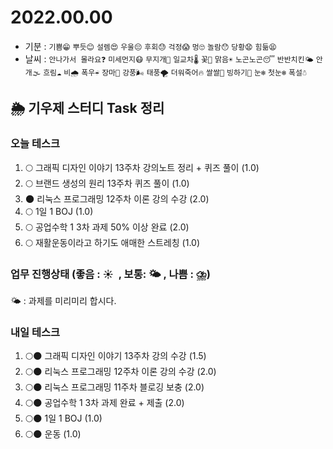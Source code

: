 # 2022.00.00

- 기분 : `기쁨😁` `뿌듯😊` `설렘😍` `우울😔` `후회😓` `걱정😱` `멍🙄` `놀람😯` `당황😧` `힘듦😫`
- 날씨 : `안나가서 몰라요❓` `미세먼지😷` `무지개🌈` `일교차🌡️` `꽃🌸` `맑음☀️` `노곤노곤😴` `반반치킨🌤️` `안개🌫️` `흐림☁️` `비🌧️` `폭우☔` `장마🌊` `강풍🌬️` `태풍🌪️` `더워죽어🔥` `쌀쌀🥶` `빙하기🧊` `눈❄️` `첫눈❄️` `폭설☃️`

## 🌦️ 기우제 스터디 Task 정리

### 오늘 테스크

1. 🌕 그래픽 디자인 이야기 13주차 강의노트 정리 + 퀴즈 풀이 (1.0)
2. 🌕 브랜드 생성의 원리 13주차 퀴즈 풀이 (1.0)
3. 🌑 리눅스 프로그래밍 12주차 이론 강의 수강 (2.0)
4. 🌕 1일 1 BOJ (1.0)
5. 🌕 공업수학 1 3차 과제 50% 이상 완료 (2.0)
6. 🌕 재활운동이라고 하기도 애매한 스트레칭 (1.0)

### 업무 진행상태 (좋음 : ☀  , 보통: 🌤 , 나쁨 : ⛈)

🌤 : 과제를 미리미리 합시다.

### 내일 테스크

1. 🌕🌑 그래픽 디자인 이야기 13주차 강의 수강 (1.5)
2. 🌕🌑 리눅스 프로그래밍 12주차 이론 강의 수강 (2.0)
3. 🌕🌑 리눅스 프로그래밍 11주차 블로깅 보충 (2.0)
4. 🌕🌑 공업수학 1 3차 과제 완료 + 제출 (2.0)
5. 🌕🌑 1일 1 BOJ (1.0)
6. 🌕🌑 운동 (1.0)
